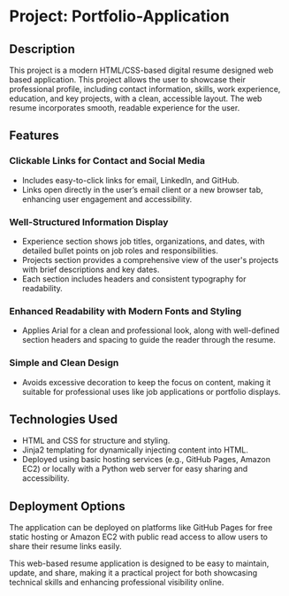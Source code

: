 # Project: Portfolio-Application

## Description
This project is a modern HTML/CSS-based digital resume designed web based application. This project allows the user to showcase their professional profile, including contact information, skills, work experience, education, and key projects, with a clean, accessible layout. The web resume incorporates smooth, readable experience for the user.

## Features

### Clickable Links for Contact and Social Media
- Includes easy-to-click links for email, LinkedIn, and GitHub.
- Links open directly in the user’s email client or a new browser tab, enhancing user engagement and accessibility.

### Well-Structured Information Display
- Experience section shows job titles, organizations, and dates, with detailed bullet points on job roles and responsibilities.
- Projects section provides a comprehensive view of the user's projects with brief descriptions and key dates.
- Each section includes headers and consistent typography for readability.

### Enhanced Readability with Modern Fonts and Styling
- Applies Arial for a clean and professional look, along with well-defined section headers and spacing to guide the reader through the resume.

### Simple and Clean Design
- Avoids excessive decoration to keep the focus on content, making it suitable for professional uses like job applications or portfolio displays.

## Technologies Used
- HTML and CSS for structure and styling.
- Jinja2 templating for dynamically injecting content into HTML.
- Deployed using basic hosting services (e.g., GitHub Pages, Amazon EC2) or locally with a Python web server for easy sharing and accessibility.

## Deployment Options
The application can be deployed on platforms like GitHub Pages for free static hosting or Amazon EC2 with public read access to allow users to share their resume links easily.

This web-based resume application is designed to be easy to maintain, update, and share, making it a practical project for both showcasing technical skills and enhancing professional visibility online.
